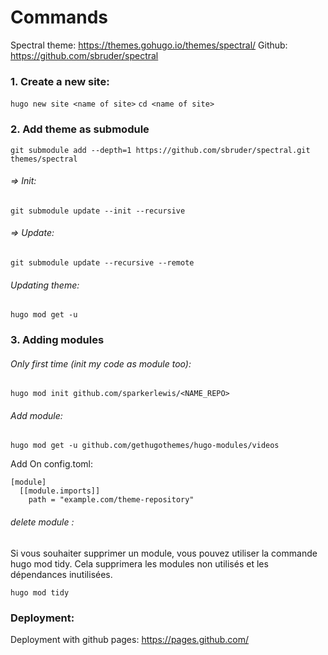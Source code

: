 # Commands

Spectral theme: https://themes.gohugo.io/themes/spectral/
Github: https://github.com/sbruder/spectral

### 1. Create a new site:
   
`hugo new site <name of site>`
`cd <name of site>`

### 2. Add theme as submodule

`git submodule add --depth=1 https://github.com/sbruder/spectral.git themes/spectral`
###### => Init:
`git submodule update --init --recursive`
###### => Update: 
`git submodule update --recursive --remote`

###### Updating theme:

`hugo mod get -u`

### 3. Adding modules

###### Only first time (init my code as module too):
`hugo mod init github.com/sparkerlewis/<NAME_REPO>`

###### Add module: 
`hugo mod get -u github.com/gethugothemes/hugo-modules/videos`

Add On config.toml:

```
[module]
  [[module.imports]]
    path = "example.com/theme-repository"
```

###### delete module :
Si vous souhaiter supprimer un module, vous pouvez utiliser la commande hugo mod tidy. Cela supprimera les modules non utilisés et les dépendances inutilisées.

`hugo mod tidy`


### Deployment:

Deployment with github pages: https://pages.github.com/
